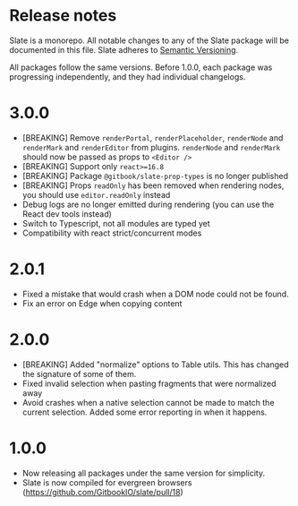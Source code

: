 # Release notes

Slate is a monorepo. All notable changes to any of the Slate package will be documented in this file. Slate adheres to [Semantic Versioning](http://semver.org/).

All packages follow the same versions. Before 1.0.0, each package was progressing independently, and they had individual changelogs.

# 3.0.0

* [BREAKING] Remove `renderPortal`, `renderPlaceholder`, `renderNode` and `renderMark` and `renderEditor` from plugins. `renderNode` and `renderMark` should now be passed as props to `<Editor />`
* [BREAKING] Support only `react>=16.8`
* [BREAKING] Package `@gitbook/slate-prop-types` is no longer published
* [BREAKING] Props `readOnly` has been removed when rendering nodes, you should use `editor.readOnly` instead
* Debug logs are no longer emitted during rendering (you can use the React dev tools instead)
* Switch to Typescript, not all modules are typed yet
* Compatibility with react strict/concurrent modes 


# 2.0.1

* Fixed a mistake that would crash when a DOM node could not be found.
* Fix an error on Edge when copying content

# 2.0.0

* [BREAKING] Added "normalize" options to Table utils. This has changed the signature of some of them.
* Fixed invalid selection when pasting fragments that were normalized away
* Avoid crashes when a native selection cannot be made to match the current selection. Added some error reporting in when it happens.

# 1.0.0

* Now releasing all packages under the same version for simplicity.
* Slate is now compiled for evergreen browsers (https://github.com/GitbookIO/slate/pull/18)
